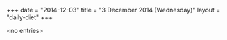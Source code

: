 +++
date = "2014-12-03"
title = "3 December 2014 (Wednesday)"
layout = "daily-diet"
+++

\<no entries\>